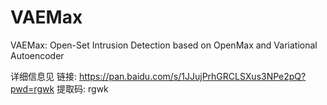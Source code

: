 # VAEMax
VAEMax: Open-Set Intrusion Detection based on OpenMax and Variational Autoencoder

详细信息见
链接: https://pan.baidu.com/s/1JJujPrhGRCLSXus3NPe2pQ?pwd=rgwk 提取码: rgwk 
